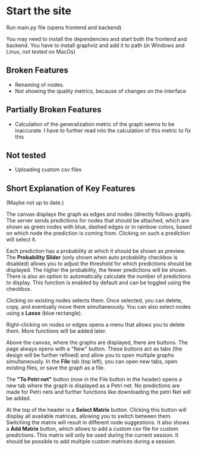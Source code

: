 # Start the site

Run main.py file (opens frontend and backend)

You may need to install the dependencies and start both the frontend and backend.
You have to install graphviz and add it to path (in Windows and Linux, not tested on MacOs)

## Broken Features

- Renaming of nodes.
- Not showing the quality metrics, because of changes on the interface

## Partially Broken Features

- Calculation of the generalization metric of the graph seems to be inaccurate. I have to further read into the calculation of this metric to fix this

## Not tested

- Uploading custom csv files

## Short Explanation of Key Features

(Maybe not up to date.)

The canvas displays the graph as edges and nodes (directly follows graph). The server sends predictions for nodes that should be attached, which are shown as green nodes with blue, dashed edges or in rainbow colors, based on which node the prediction is coming from. Clicking on such a prediction will select it.

Each prediction has a probability at which it should be shown as preview. The **Probability Slider** (only shown when auto probability checkbox is disabled) allows you to adjust the threshold for which predictions should be displayed. The higher the probability, the fewer predictions will be shown. There is also an option to automatically calculate the number of predictions to display. This function is enabled by default and can be toggled using the checkbox.

Clicking on existing nodes selects them. Once selected, you can delete, copy, and eventually move them simultaneously. You can also select nodes using a **Lasso** (blue rectangle).

Right-clicking on nodes or edges opens a menu that allows you to delete them. More functions will be added later.

Above the canvas, where the graphs are displayed, there are buttons. The page always opens with a "New" button. These buttons act as tabs (the design will be further refined) and allow you to open multiple graphs simultaneously. In the **File** tab (top left), you can open new tabs, open existing files, or save the graph as a file.

The **"To Petri net"** button (now in the File button in the header) opens a new tab where the graph is displayed as a Petri net. No predictions are made for Petri nets and further functions like downloading the petri Net will be added.

At the top of the header is a **Select Matrix** button. Clicking this button will display all available matrices, allowing you to switch between them. Switching the matrix will result in different node suggestions. It also shows a **Add Matrix** button, which allows to add a custom csv file for custom predictions. This matrix will only be used during the current session. It should be possible to add multiple custom matrices during a session.
